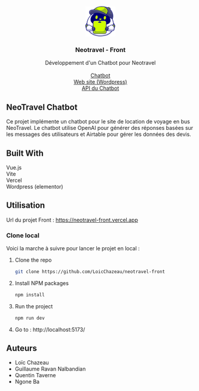 <a name="readme-top"></a>

<br />
<div align="center">
  <a href="https://github.com/LoicChazeau/neotravel-front">
    <img src="logo.svg" alt="Logo" width="80" height="80">
  </a>

  <h3 align="center">Neotravel - Front</h3>
  <p align="center">
    Développement d'un Chatbot pour Neotravel
    <br />
    <br />
    <a href="https://neotravel-front.vercel.app">Chatbot</a>
    <br />
    <a href="https://g162578.learnai.fr">Web site (Wordpress)</a>
    <br />
    <a href="https://neotravel-back-indol.vercel.app/">API du Chatbot</a>
  </p>
</div>

## NeoTravel Chatbot

Ce projet implémente un chatbot pour le site de location de voyage en bus NeoTravel. Le chatbot utilise OpenAI pour générer des réponses basées sur les messages des utilisateurs et Airtable pour gérer les données des devis.


## Built With

Vue.js
<br/>
Vite
<br/>
Vercel
<br/>
Wordpress (elementor)


<!-- GETTING STARTED -->
## Utilisation

Url du projet Front : https://neotravel-front.vercel.app

### Clone local

Voici la marche à suivre pour lancer le projet en local : 

1. Clone the repo
   ```sh
   git clone https://github.com/LoicChazeau/neotravel-front
   ```
2. Install NPM packages
   ```sh
   npm install
   ```
3. Run the project
   ```sh
   npm run dev
   ```
4. Go to : http://localhost:5173/

<!-- Auteurs -->
## Auteurs

- Loïc Chazeau
- Guillaume Ravan Nalbandian
- Quentin Taverne
- Ngone Ba